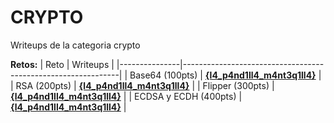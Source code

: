 # CRYPTO 

Writeups de la categoria crypto

**Retos:**
| Reto          | Writeups                                                         |
|---------------|--------------------------------------------------------------|
| Base64 (100pts)     | [**{l4_p4nd1ll4_m4nt3q1ll4}**](./writeups/Writeups_Crypto.pdf) |
| RSA (200pts)       | [**{l4_p4nd1ll4_m4nt3q1ll4}**](./writeups/Writeups_Crypto.pdf) |
| Flipper (300pts)       | [**{l4_p4nd1ll4_m4nt3q1ll4}**](./writeups/Writeups_Crypto.pdf)  |
| ECDSA y ECDH (400pts)       | [**{l4_p4nd1ll4_m4nt3q1ll4}**](./writeups/Writeups_Crypto.pdf)  |
